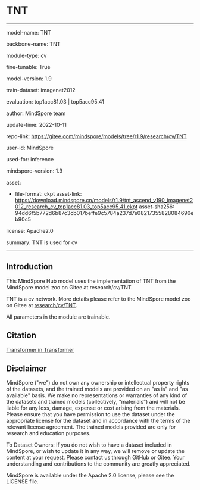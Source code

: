 # TNT

---

model-name: TNT

backbone-name: TNT

module-type: cv

fine-tunable: True

model-version: 1.9

train-dataset: imagenet2012

evaluation: top1acc81.03 | top5acc95.41

author: MindSpore team

update-time: 2022-10-11

repo-link: <https://gitee.com/mindspore/models/tree/r1.9/research/cv/TNT>

user-id: MindSpore

used-for: inference

mindspore-version: 1.9

asset:

-
    file-format: ckpt
    asset-link: <https://download.mindspore.cn/models/r1.9/tnt_ascend_v190_imagenet2012_research_cv_top1acc81.03_top5acc95.41.ckpt>
    asset-sha256: 94dd6f5b772d6b87c3cb017beffe9c5784a237d7e08217355828084690eb90c5

license: Apache2.0

summary: TNT is used for cv

---

## Introduction

This MindSpore Hub model uses the implementation of TNT from the MindSpore model zoo on Gitee at research/cv/TNT.

TNT is a cv network. More details please refer to the MindSpore model zoo on Gitee at [research/cv/TNT](https://gitee.com/mindspore/models/blob/r1.9/research/cv/TNT/README_CN.md).

All parameters in the module are trainable.

## Citation

[Transformer in Transformer](https://arxiv.org/pdf/2103.00112.pdf)

## Disclaimer

MindSpore ("we") do not own any ownership or intellectual property rights of the datasets, and the trained models are provided on an "as is" and "as available" basis. We make no representations or warranties of any kind of the datasets and trained models (collectively, “materials”) and will not be liable for any loss, damage, expense or cost arising from the materials. Please ensure that you have permission to use the dataset under the appropriate license for the dataset and in accordance with the terms of the relevant license agreement. The trained models provided are only for research and education purposes.

To Dataset Owners: If you do not wish to have a dataset included in MindSpore, or wish to update it in any way, we will remove or update the content at your request. Please contact us through GitHub or Gitee. Your understanding and contributions to the community are greatly appreciated.

MindSpore is available under the Apache 2.0 license, please see the LICENSE file.
